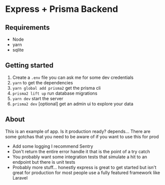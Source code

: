 # Express + Prisma Backend

## Requirements

- Node
- yarn
- sqlite

## Getting started

1. Create a `.env` file you can ask me for some dev credentials
2. `yarn` to get the dependencies
3. `yarn global add prisma2` get the prisma cli
4. `prisma2 lift up` run database migrations
5. `yarn dev` start the server
6. `prisma2 dev` [optional] get an admin ui to explore your data

## About

This is an example of app. Is it production ready? depends... There are some gotchas that you need to be aware of if you want to use this for prod

- Add some logging I recommend Sentry
- Don't return the entire error handle it that is the point of a try catch
- You probably want some integration tests that simulate a hit to an endpoint but there is unit tests
- Probably more stuff... honestly express is great to get started but isn't great for production for most people use a fully featured framework like Laravel
